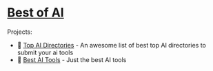 # [Best of AI](https://github.com/best-of-ai)

Projects:

- 🌟 [Top AI Directories](https://github.com/best-of-ai/ai-directories) - An awesome list of best top AI directories to submit your ai tools
- 🌟 [Best AI Tools](https://github.com/best-of-ai/best-ai-tools)  - Just the best AI tools

